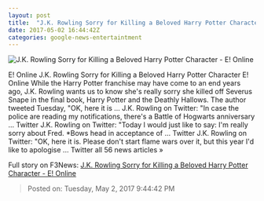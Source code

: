 ```yaml
---
layout: post
title:  "J.K. Rowling Sorry for Killing a Beloved Harry Potter Character - E! Online"
date: 2017-05-02 16:44:42Z
categories: google-news-entertaintment
---
```


![J.K. Rowling Sorry for Killing a Beloved Harry Potter Character - E! Online](http://akns-images.eonline.com/eol_images/Entire_Site/201742/rs_600x600-170502092718-600-J.K.-Rowling-red-carpet.jpg?downsize=450:*&crop=450:350;left,top)

E! Online J.K. Rowling Sorry for Killing a Beloved Harry Potter Character E! Online While the Harry Potter franchise may have come to an end years ago, J.K. Rowling wants us to know she's really sorry she killed off Severus Snape in the final book, Harry Potter and the Deathly Hallows. The author tweeted Tuesday, "OK, here it is ... J.K. Rowling on Twitter: "In case the police are reading my notifications, there's a Battle of Hogwarts anniversary ... Twitter J.K. Rowling on Twitter: "Today I would just like to say: I'm really sorry about Fred. *Bows head in acceptance of ... Twitter J.K. Rowling on Twitter: "OK, here it is. Please don't start flame wars over it, but this year I'd like to apologise ... Twitter all 56 news articles »


Full story on F3News: [J.K. Rowling Sorry for Killing a Beloved Harry Potter Character - E! Online](http://www.f3nws.com/n/peARTJ)

> Posted on: Tuesday, May 2, 2017 9:44:42 PM

